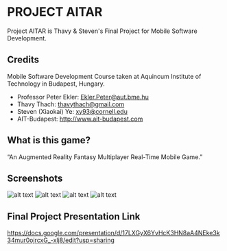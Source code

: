 


# PROJECT AITAR

Project AITAR is Thavy & Steven's Final Project for Mobile Software Development.

## Credits
Mobile Software Development Course taken at Aquincum Institute of Technology in Budapest, Hungary.

* Professor Peter Ekler: Ekler.Peter@aut.bme.hu
* Thavy Thach: thavythach@gmail.com 
* Steven (Xiaokai) Ye: xy93@cornell.edu
* AIT-Budapest: http://www.ait-budapest.com

## What is this game?

“An Augmented Reality Fantasy Multiplayer Real-Time Mobile Game.”

## Screenshots
![alt text](https://raw.githubusercontent.com/thavythach/Android-AITAR/master/readme/0.png)
![alt text](https://raw.githubusercontent.com/thavythach/Android-AITAR/master/readme/1.png)
![alt text](https://raw.githubusercontent.com/thavythach/Android-AITAR/master/readme/2.png)
![alt text](https://raw.githubusercontent.com/thavythach/Android-AITAR/master/readme/3.png)







## Final Project Presentation Link
https://docs.google.com/presentation/d/17LXGyX6YvHcK3HN8aA4NEke3k34mur0ojrcxG_-xlj8/edit?usp=sharing
